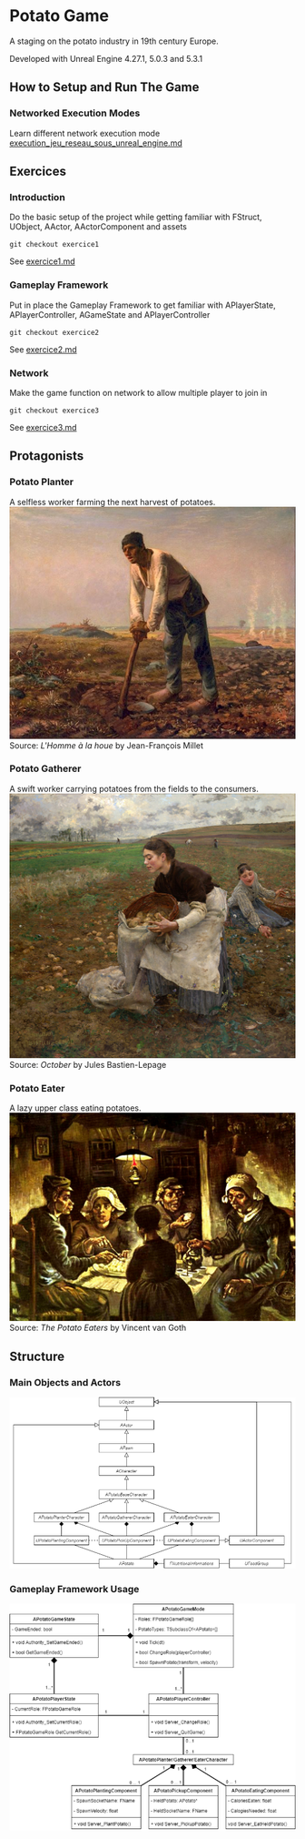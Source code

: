 # Potato Game
A staging on the potato industry in 19th century Europe.

Developed with Unreal Engine 4.27.1, 5.0.3 and 5.3.1

## How to Setup and Run The Game
### Networked Execution Modes
Learn different network execution mode [execution_jeu_reseau_sous_unreal_engine.md](Documentation/execution_jeu_reseau_sous_unreal_engine.md)

## Exercices
### Introduction
Do the basic setup of the project while getting familiar with FStruct, UObject, AActor, AActorComponent and assets
```
git checkout exercice1
```
See [exercice1.md](Documentation/exercice1.md)

### Gameplay Framework
Put in place the Gameplay Framework to get familiar with APlayerState, APlayerController, AGameState and APlayerController
```
git checkout exercice2
```
See [exercice2.md](Documentation/exercice2.md)

### Network
Make the game function on network to allow multiple player to join in
```
git checkout exercice3
```
See [exercice3.md](Documentation/exercice3.md)

## Protagonists

### Potato Planter
A selfless worker farming the next harvest of potatoes.
![Planter](Documentation/Jean_Francois_Millet.jpg)                         
Source: *L'Homme à la houe* by Jean-François Millet

### Potato Gatherer
A swift worker carrying potatoes from the fields to the consumers.
![Gatherer](Documentation/October.jpg) 
Source: *October* by Jules Bastien-Lepage

### Potato Eater
A lazy upper class eating potatoes.
![Eater](Documentation/Potato_Eater.jpg) 
Source: *The Potato Eaters* by Vincent van Goth

## Structure
### Main Objects and Actors 
![Diagram1](Documentation/diagram.png)

### Gameplay Framework Usage
![Diagram2](Documentation/diagram2.png)
